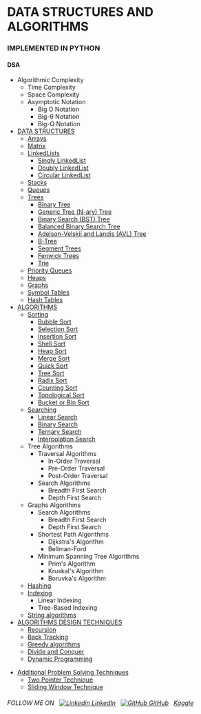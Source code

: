 # DATA STRUCTURES AND ALGORITHMS
### IMPLEMENTED IN PYTHON
#### DSA
* Algorithmic Complexity
  + Time Complexity
  + Space Complexity
  + Asymptotic Notation
    + Big O Notation
    + Big-θ Notation
    + Big-Ω Notation
* [DATA STRUCTURES](./data_structures/)
  + [Arrays](./data_structures/array/)
  + [Matrix](./data_structures/matrix/)
  + [LinkedLists](./data_structures/linkedlist/)
    - [Singly LinkedList](./data_structures/linkedlist/singly_linkedlist.py)
    - [Doubly LinkedList](./data_structures/linkedlist/doubly_linkedlist.py)
    - [Circular LinkedList](./data_structures/linkedlist/circular_linkedlist.py)
  + [Stacks](./data_structures/stack/)
  + [Queues](./data_structures/queue/)
  + [Trees](./data_structures/trees/)
    - [Binary Tree](./data_structures/trees/binary_tree.py)
    - [Generic Tree (N-ary) Tree](./data_structures/trees/generic_tree.py)
    - [Binary Search (BST) Tree](./data_structures/trees/binary_search_tree.py)
    - [Balanced Binary Search Tree](./data_structures/trees/balanced_binary_search_tree.py)
    - [Adelson-Velskii and Landis (AVL) Tree](./data_structures/trees/avl_tree.py)
    - [B-Tree](./data_structures/trees/b_tree.py)
    - [Segment Trees]()
    - [Fenwick Trees]()
    - [Trie]()
  + [Priority Queues](./data_structures/priority_queues/)
  + [Heaps](./data_structures/heaps/)
  + [Graphs](./data_structures/graphs/)
  + [Symbol Tables](./data_structures/symbol_table/)
  + [Hash Tables](./data_structures/hash_table/)
* [ALGORITHMS](./algorithms)
  + [Sorting](./algorithms/sorting)
    - [Bubble Sort](./algorithms/sorting/bubble_sort.py)
    - [Selection Sort](./algorithms/sorting/selection_sort.py)
    - [Insertion Sort](./algorithms/sortinginsertion_sort.py)
    - [Shell Sort](./algorithms/sorting/shell_sort.py)
    - [Heap Sort](./algorithms/sorting/heap_sort.py)
    - [Merge Sort](./algorithms/sorting/merge_sort.py)
    - [Quick Sort](./algorithms/sorting/quick_sort.py)
    - [Tree Sort](./algorithms/sorting/tree_sort.py)
    - [Radix Sort](./algorithms/sorting/radix_sort.py)
    - [Counting Sort](./algorithms/sorting/counting_sort.py)
    - [Topological Sort](./algorithms/sorting/topological_sort.py)
    - [Bucket or Bin Sort](./algorithms/sorting/bucket_sort.py)
  + [Searching](./algorithms/searching)
    - [Linear Search](./algorithms/searching/linear_search.py)
    - [Binary Search](./algorithms/searching/binary_search.py)
    - [Ternary Search](./algorithms/searching/ternary_search.py)
    - [Interpolation Search](./algorithms/searching/interpolation_search.py)
  + Tree Algorithms
    + Traversal Algorithms
      - In-Order Traversal
      - Pre-Order Traversal
      - Post-Order Traversal
    + Search Algorithms
      - Breadth First Search
      - Depth First Search
  + Graphs Algorithms
    + Search Algorithms
      - Breadth First Search
      - Depth First Search
    + Shortest Path Algorithms
      - Dijkstra's Algorithm
      - Bellman-Ford
    + Minimum Spanning Tree Algorithms
      - Prim's Algorithm
      - Kruskal's Algorithm
      - Boruvka's Algorithm 
  + [Hashing](./algorithms/hashing)
  + [Indexing](./algorithms/indexing)
    - Linear Indexing
    - Tree-Based Indexing
  + [String algorithms](./algorithms/string_algorithms)
* [ALGORITHMS DESIGN TECHNIQUES](./algorithms_design_techniques)
  + [Recursion]()
  + [Back Tracking](./algorithms_design_techniques/back_tracking)
  + [Greedy algorithms](./algorithms_design_techniques/greedy_algorithms)
  + [Divide and Conquer](./algorithms_design_techniques/divide_and_conquer_algorithms)
  + [Dynamic Programming](./algorithms_design_techniques/dynamic_programming)
+ [Additional Problem Solving Techniques]()
  + [Two Pointer Technique]()
  + [Sliding Window Technique]()
  
###### FOLLOW ME ON &nbsp; [![Linkedin](https://i.stack.imgur.com/gVE0j.png) LinkedIn](https://www.linkedin.com/in/hritikakolkar/) &nbsp; [![GitHub](https://i.stack.imgur.com/tskMh.png) GitHub](https://github.com/HRITIKAKOLKAR/) &nbsp; [Kaggle](https://www.kaggle.com/hritikakolkar)
